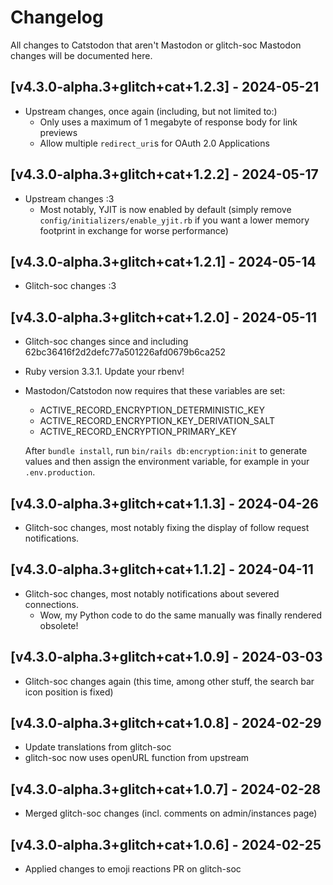 # Changelog

All changes to Catstodon that aren't Mastodon or glitch-soc Mastodon changes will be documented here.

## [v4.3.0-alpha.3+glitch+cat+1.2.3] - 2024-05-21

- Upstream changes, once again (including, but not limited to:)
  - Only uses a maximum of 1 megabyte of response body for link previews
  - Allow multiple `redirect_uri`s for OAuth 2.0 Applications

## [v4.3.0-alpha.3+glitch+cat+1.2.2] - 2024-05-17

- Upstream changes :3
  - Most notably, YJIT is now enabled by default (simply remove `config/initializers/enable_yjit.rb` if you want a lower
    memory footprint in exchange for worse performance)

## [v4.3.0-alpha.3+glitch+cat+1.2.1] - 2024-05-14

- Glitch-soc changes :3

## [v4.3.0-alpha.3+glitch+cat+1.2.0] - 2024-05-11

- Glitch-soc changes since and including 62bc36416f2d2defc77a501226afd0679b6ca252
- Ruby version 3.3.1. Update your rbenv!
- Mastodon/Catstodon now requires that these variables are set:

  - ACTIVE_RECORD_ENCRYPTION_DETERMINISTIC_KEY
  - ACTIVE_RECORD_ENCRYPTION_KEY_DERIVATION_SALT
  - ACTIVE_RECORD_ENCRYPTION_PRIMARY_KEY

  After `bundle install`, run `bin/rails db:encryption:init` to generate values and then assign the environment
  variable, for example in your `.env.production`.

## [v4.3.0-alpha.3+glitch+cat+1.1.3] - 2024-04-26

- Glitch-soc changes, most notably fixing the display of follow request notifications.

## [v4.3.0-alpha.3+glitch+cat+1.1.2] - 2024-04-11

- Glitch-soc changes, most notably notifications about severed connections.
  - Wow, my Python code to do the same manually was finally rendered obsolete!

## [v4.3.0-alpha.3+glitch+cat+1.0.9] - 2024-03-03

- Glitch-soc changes again (this time, among other stuff, the search bar icon position is fixed)

## [v4.3.0-alpha.3+glitch+cat+1.0.8] - 2024-02-29

- Update translations from glitch-soc
- glitch-soc now uses openURL function from upstream

## [v4.3.0-alpha.3+glitch+cat+1.0.7] - 2024-02-28

- Merged glitch-soc changes (incl. comments on admin/instances page)

## [v4.3.0-alpha.3+glitch+cat+1.0.6] - 2024-02-25

- Applied changes to emoji reactions PR on glitch-soc
